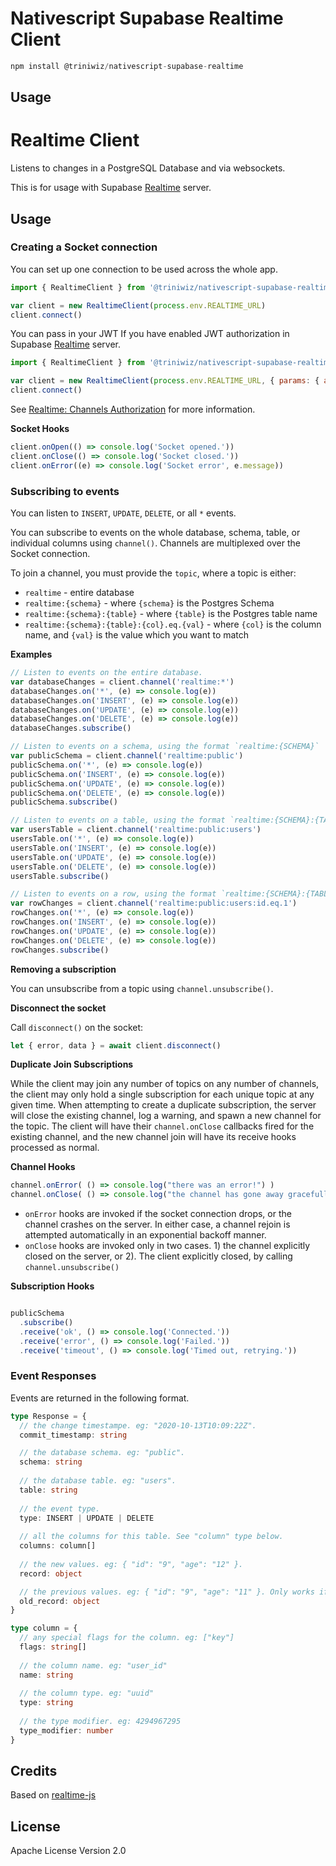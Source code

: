 # Nativescript Supabase Realtime Client

```javascript
npm install @triniwiz/nativescript-supabase-realtime
```

## Usage

# Realtime Client

Listens to changes in a PostgreSQL Database and via websockets.

This is for usage with Supabase [Realtime](https://github.com/supabase/realtime) server.

## Usage


### Creating a Socket connection

You can set up one connection to be used across the whole app.

```js
import { RealtimeClient } from '@triniwiz/nativescript-supabase-realtime'

var client = new RealtimeClient(process.env.REALTIME_URL)
client.connect()
```

You can pass in your JWT If you have enabled JWT authorization in Supabase [Realtime](https://github.com/supabase/realtime) server.

```js
import { RealtimeClient } from '@triniwiz/nativescript-supabase-realtime'

var client = new RealtimeClient(process.env.REALTIME_URL, { params: { apikey: 'token123' }})
client.connect()
```

See [Realtime: Channels Authorization](https://github.com/supabase/realtime#channels-authorization) for more information.

**Socket Hooks**

```js
client.onOpen(() => console.log('Socket opened.'))
client.onClose(() => console.log('Socket closed.'))
client.onError((e) => console.log('Socket error', e.message))
```

### Subscribing to events

You can listen to `INSERT`, `UPDATE`, `DELETE`, or all `*` events.

You can subscribe to events on the whole database, schema, table, or individual columns using `channel()`. Channels are multiplexed over the Socket connection. 

To join a channel, you must provide the `topic`, where a topic is either:

- `realtime` - entire database
- `realtime:{schema}` - where `{schema}` is the Postgres Schema
- `realtime:{schema}:{table}` - where `{table}` is the Postgres table name
- `realtime:{schema}:{table}:{col}.eq.{val}` - where `{col}` is the column name, and `{val}` is the value which you want to match
 

**Examples**

```js
// Listen to events on the entire database.
var databaseChanges = client.channel('realtime:*')
databaseChanges.on('*', (e) => console.log(e))
databaseChanges.on('INSERT', (e) => console.log(e))
databaseChanges.on('UPDATE', (e) => console.log(e))
databaseChanges.on('DELETE', (e) => console.log(e))
databaseChanges.subscribe()

// Listen to events on a schema, using the format `realtime:{SCHEMA}`
var publicSchema = client.channel('realtime:public')
publicSchema.on('*', (e) => console.log(e))
publicSchema.on('INSERT', (e) => console.log(e))
publicSchema.on('UPDATE', (e) => console.log(e))
publicSchema.on('DELETE', (e) => console.log(e))
publicSchema.subscribe()

// Listen to events on a table, using the format `realtime:{SCHEMA}:{TABLE}`
var usersTable = client.channel('realtime:public:users')
usersTable.on('*', (e) => console.log(e))
usersTable.on('INSERT', (e) => console.log(e))
usersTable.on('UPDATE', (e) => console.log(e))
usersTable.on('DELETE', (e) => console.log(e))
usersTable.subscribe()

// Listen to events on a row, using the format `realtime:{SCHEMA}:{TABLE}:{COL}.eq.{VAL}`
var rowChanges = client.channel('realtime:public:users:id.eq.1')
rowChanges.on('*', (e) => console.log(e))
rowChanges.on('INSERT', (e) => console.log(e))
rowChanges.on('UPDATE', (e) => console.log(e))
rowChanges.on('DELETE', (e) => console.log(e))
rowChanges.subscribe()
```

**Removing a subscription**

You can unsubscribe from a topic using `channel.unsubscribe()`.

**Disconnect the socket**

Call `disconnect()` on the socket:

```js
let { error, data } = await client.disconnect() 
```

**Duplicate Join Subscriptions**

While the client may join any number of topics on any number of channels, the client may only hold a single subscription for each unique topic at any given time. When attempting to create a duplicate subscription, the server will close the existing channel, log a warning, and spawn a new channel for the topic. The client will have their `channel.onClose` callbacks fired for the existing channel, and the new
channel join will have its receive hooks processed as normal.


**Channel Hooks**

```js
channel.onError( () => console.log("there was an error!") )
channel.onClose( () => console.log("the channel has gone away gracefully") )
```

- `onError` hooks are invoked if the socket connection drops, or the channel crashes on the server. In either case, a channel rejoin is attempted automatically in an exponential backoff manner.
- `onClose` hooks are invoked only in two cases. 1) the channel explicitly closed on the server, or 2). The client explicitly closed, by calling `channel.unsubscribe()`

**Subscription Hooks**

```js

publicSchema
  .subscribe()
  .receive('ok', () => console.log('Connected.'))
  .receive('error', () => console.log('Failed.'))
  .receive('timeout', () => console.log('Timed out, retrying.'))

```

### Event Responses

Events are returned in the following format.

```ts
type Response = {
  // the change timestampe. eg: "2020-10-13T10:09:22Z".
  commit_timestamp: string 

  // the database schema. eg: "public".
  schema: string 
  
  // the database table. eg: "users".
  table: string 
  
  // the event type.
  type: INSERT | UPDATE | DELETE 
  
  // all the columns for this table. See "column" type below.
  columns: column[] 
  
  // the new values. eg: { "id": "9", "age": "12" }.
  record: object 

  // the previous values. eg: { "id": "9", "age": "11" }. Only works if the table has `REPLICATION FULL`.
  old_record: object 
}

type column = {
  // any special flags for the column. eg: ["key"]
  flags: string[] 
  
  // the column name. eg: "user_id"
  name: string 
  
  // the column type. eg: "uuid"
  type: string 
  
  // the type modifier. eg: 4294967295
  type_modifier: number 
}
``` 

## Credits
Based on [realtime-js](https://github.com/supabase/realtime-js)

## License

Apache License Version 2.0
